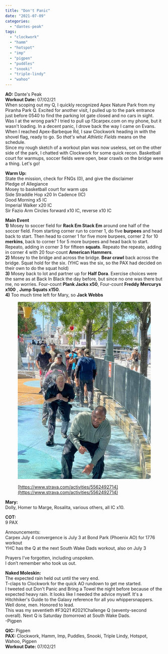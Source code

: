 ```yaml
---
title: "Don't Panic"
date: "2021-07-09"
categories: 
  - "dantes-peak"
tags: 
  - "clockwork"
  - "hamm"
  - "hotspot"
  - "imp"
  - "pigpen"
  - "puddles"
  - "snooki"
  - "triple-lindy"
  - "wahoo"
---
```


**AO:** Dante's Peak  
**Workout Date:** 07/02/21  
When scoping out my Q, I quickly recognized Apex Nature Park from my Piranha Park Q. Excited for another visit, I pulled up to the park entrance just before 0540 to find the parking lot gate closed and no cars in sight. Was I at the wrong park? I tried to pull up f3carpex.com on my phone, but it wasn't loading. In a decent panic, I drove back the way I came on Evans. When I reached Apex-Barbeque Rd, I saw Clockwork heading in with the shovel flag, ready to go. So _that's_ what _Athletic Fields_ means on the schedule.  
Since my rough sketch of a workout plan was now useless, set on the other side of the park, I chatted with Clockwork for some quick recon. Basketball court for warmups, soccer fields were open, bear crawls on the bridge were a thing. Let's go!

**Warm Up:**  
State the mission, check for FNGs (0), and give the disclaimer  
Pledge of Allegiance  
Mosey to basketball court for warm ups  
Side Straddle Hop x20 In Cadence (IC)  
Good Morning x5 IC  
Imperial Walker x20 IC  
Sir Fazio Arm Circles forward x10 IC, reverse x10 IC

**Main Event**  
**1)** Mosey to soccer field for **Rack Em Stack Em** around one half of the soccer field. From starting corner run to corner 1, do five **burpees** and head back to start. Then head to corner 1 for five more burpees, corner 2 for 10 **merkins**, back to corner 1 for 5 more burpees and head back to start. Repeato, adding in corner 3 for fifteen **squats**. Repeato the repeato, adding in corner 4 with 20 four-count **American Hammers**.  
**2)** Mosey to the bridge and across the bridge. **Bear crawl** back across the bridge. Squat hold for the six. (YHC was the six, so the PAX had decided on their own to do the squat hold)  
**3)** Mosey back to lot and partner up for **Half** **Dora**. Exercise choices were the same as at Back In Black the day before, but since no one was there but me, no worries. Four-count **Plank Jacks x50**, Four-count **Freddy Mercurys x100** , **Jump Squats x150**.  
**4)** Too much time left for Mary, so **Jack Webbs**

<figure>

![](images/image-2.png)

<figcaption>

[https://www.strava.com/activities/5562492714](https://www.strava.com/activities/5562492714)

</figcaption>

</figure>

**Mary:**  
Dolly, Homer to Marge, Rosalita, various others, all IC x10.

**COT:**  
9 PAX  
  
Announcements:  
Carpex July 4 convergence is July 3 at Bond Park (Phoenix AO) for 1776 workout  
YHC has the Q at the next South Wake Dads workout, also on July 3  
  
Prayers I’ve forgotten, including unspoken.  
I don’t remember who took us out.

**Naked Moleskin:**  
The expected rain held out until the very end.  
T-claps to Clockwork for the quick AO rundown to get me started.  
I tweeted out Don't Panic and Bring a Towel the night before because of the expected heavy rain. It looks like I needed the advice myself. It's a Hitchhiker's Guide to the Galaxy reference for all you whippersnappers.  
Well done, men. Honored to lead.  
This was my seventieth #F3Q21 #2021Challenge Q (seventy-second overall). Next Q is Saturday (tomorrow) at South Wake Dads.  
\-Pigpen

**QIC:** Pigpen  
**PAX:** Clockwork, Hamm, Imp, Puddles, Snooki, Triple Lindy, Hotspot, Wahoo, Pigpen  
**Workout Date:** 07/02/21
